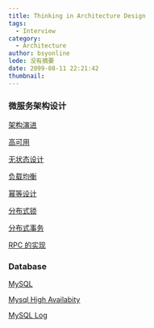 ```yaml
---
title: Thinking in Architecture Design
tags:
  - Interview
category:
  - Architecture
author: bsyonline
lede: 没有摘要
date: 2099-08-11 22:21:42
thumbnail:
---
```






### 微服务架构设计

[架构演进](../../../../2019/09/01/approaches-to-architecture-development/)

[高可用](../../../../2019/09/01/understanding-high-availability/)

[无状态设计]()

[负载均衡]()

[幂等设计](../../../../2019/07/31/understanding-design-with-idempotency/)

[分布式锁](../../../../2019/05/19/distributed-lock/)

[分布式事务](../../../..//2019/08/03/transations/)

[RPC 的实现](../../../../2019/06/23/implementing-rpc/)

### Database

[MySQL](../../../../2019/07/28/one-question-one-answer-for-mysql/)

[Mysql High Availabity](../../../../2020/09/05/mysql-high-availabity/)

[MySQL Log](../../../../2020/03/21/mysql-log/)

